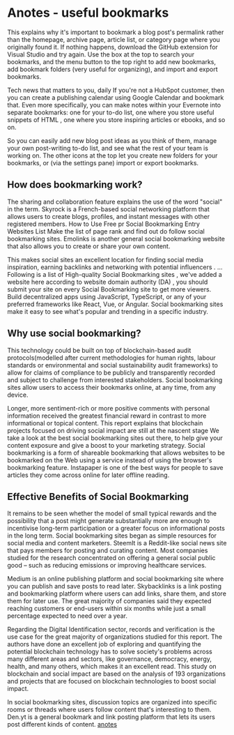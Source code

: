 # Anotes - useful bookmarks

This explains why it's important to bookmark a blog post's permalink rather than the homepage, archive page, article list, or category page where you originally found it. If nothing happens, download the GitHub extension for Visual Studio and try again. Use the box at the top to search your bookmarks, and the menu button to the top right to add new bookmarks, add bookmark folders (very useful for organizing), and import and export bookmarks. 

Tech news that matters to you, daily If you're not a HubSpot customer, then you can create a publishing calendar using Google Calendar and bookmark that. Even more specifically, you can make notes within your Evernote into separate bookmarks: one for your to-do list, one where you store useful snippets of HTML , one where you store inspiring articles or ebooks, and so on. 

So you can easily add new blog post ideas as you think of them, manage your own post-writing to-do list, and see what the rest of your team is working on. The other icons at the top let you create new folders for your bookmarks, or (via the settings pane) import or export bookmarks. 

## How does bookmarking work?

The sharing and collaboration feature explains the use of the word "social" in the term. Skyrock is a French-based social networking platform that allows users to create blogs, profiles, and instant messages with other registered members. How to Use Free pr Social Bookmarking Entry Websites List Make the list of page rank and find out do follow social bookmarking sites. Emolinks is another general social bookmarking website that also allows you to create or share your own content. 

This makes social sites an excellent location for finding social media inspiration, earning backlinks and networking with potential influencers . … Following is a list of High-quality Social Bookmarking sites , we've added a website here according to website domain authority (DA) , you should submit your site on every Social Bookmarking site to get more viewers. Build decentralized apps using JavaScript, TypeScript, or any of your preferred frameworks like React, Vue, or Angular. Social bookmarking sites make it easy to see what's popular and trending in a specific industry. 

## Why use social bookmarking?

This technology could be built on top of blockchain-based audit protocols(modelled after current methodologies for human rights, labour standards or environmental and social sustainability audit frameworks) to allow for claims of compliance to be publicly and transparently recorded and subject to challenge from interested stakeholders. Social bookmarking sites allow users to access their bookmarks online, at any time, from any device. 

Longer, more sentiment-rich or more positive comments with personal information received the greatest financial reward in contrast to more informational or topical content. This report explains that blockchain projects focused on driving social impact are still at the nascent stage We take a look at the best social bookmarking sites out there, to help give your content exposure and give a boost to your marketing strategy. Social bookmarking is a form of shareable bookmarking that allows websites to be bookmarked on the Web using a service instead of using the browser's bookmarking feature. Instapaper is one of the best ways for people to save articles they come across online for later offline reading. 

## Effective Benefits of Social Bookmarking

It remains to be seen whether the model of small typical rewards and the possibility that a post might generate substantially more are enough to incentivise long-term participation or a greater focus on informational posts in the long term. Social bookmarking sites began as simple resources for social media and content marketers. SteemIt is a Reddit-like social news site that pays members for posting and curating content. Most companies studied for the research concentrated on offering a general social public good – such as reducing emissions or improving healthcare services. 

Medium is an online publishing platform and social bookmarking site where you can publish and save posts to read later. Skybacklinks is a link posting and bookmarking platform where users can add links, share them, and store them for later use. The great majority of companies said they expected reaching customers or end-users within six months while just a small percentage expected to need over a year. 

Regarding the Digital Identification sector, records and verification is the use case for the great majority of organizations studied for this report. The authors have done an excellent job of exploring and quantifying the potential blockchain technology has to solve society's problems across many different areas and sectors, like governance, democracy, energy, health, and many others, which makes it an excellent read. This study on blockchain and social impact are based on the analysis of 193 organizations and projects that are focused on blockchain technologies to boost social impact. 

In social bookmarking sites, discussion topics are organized into specific rooms or threads where users follow content that's interesting to them. Den.yt is a general bookmark and link posting platform that lets its users post different kinds of content. 
[anotes](https://github.com/ReadTheDcs/anotes)
